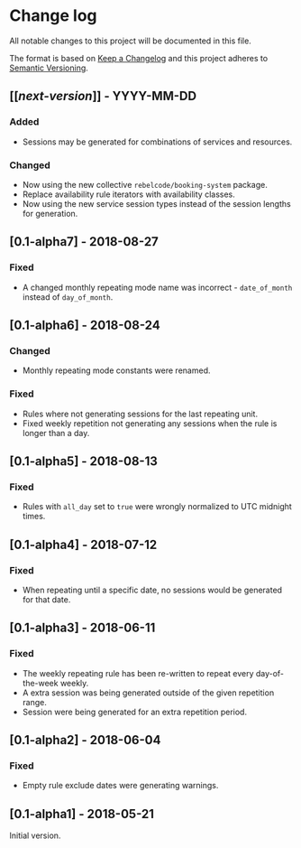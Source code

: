 # Change log
All notable changes to this project will be documented in this file.

The format is based on [Keep a Changelog](http://keepachangelog.com/)
and this project adheres to [Semantic Versioning](http://semver.org/).

## [[*next-version*]] - YYYY-MM-DD
### Added
- Sessions may be generated for combinations of services and resources.

### Changed
- Now using the new collective `rebelcode/booking-system` package.
- Replace availability rule iterators with availability classes.
- Now using the new service session types instead of the session lengths for generation.

## [0.1-alpha7] - 2018-08-27
### Fixed
- A changed monthly repeating mode name was incorrect - `date_of_month` instead of `day_of_month`.

## [0.1-alpha6] - 2018-08-24
### Changed
- Monthly repeating mode constants were renamed.

### Fixed
- Rules where not generating sessions for the last repeating unit.
- Fixed weekly repetition not generating any sessions when the rule is longer than a day.

## [0.1-alpha5] - 2018-08-13
### Fixed
- Rules with `all_day` set to `true` were wrongly normalized to UTC midnight times.

## [0.1-alpha4] - 2018-07-12
### Fixed
- When repeating until a specific date, no sessions would be generated for that date. 

## [0.1-alpha3] - 2018-06-11
### Fixed
- The weekly repeating rule has been re-written to repeat every day-of-the-week weekly.
- A extra session was being generated outside of the given repetition range.
- Session were being generated for an extra repetition period.

## [0.1-alpha2] - 2018-06-04
### Fixed
- Empty rule exclude dates were generating warnings.

## [0.1-alpha1] - 2018-05-21
Initial version.
